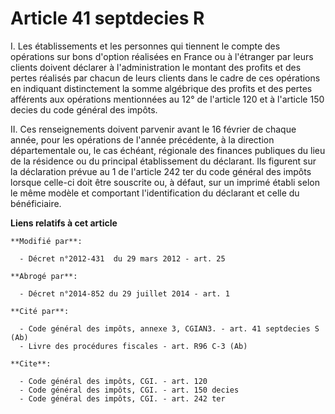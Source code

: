 # Article 41 septdecies R

I. Les établissements et les personnes qui tiennent le compte des opérations sur bons d'option réalisées en France ou à
l'étranger par leurs clients doivent déclarer à l'administration le montant des profits et des pertes réalisés par chacun de
leurs clients dans le cadre de ces opérations en indiquant distinctement la somme algébrique des profits et des pertes
afférents aux opérations mentionnées au 12° de l'article 120 et à l'article 150 decies du code général des impôts. 

II. Ces renseignements doivent parvenir avant le 16 février de chaque année, pour les opérations de l'année précédente, à la
direction départementale ou, le cas échéant, régionale des finances publiques du lieu de la résidence ou du principal
établissement du déclarant. Ils figurent sur la déclaration prévue au 1 de l'article 242 ter du code général des impôts
lorsque celle-ci doit être souscrite ou, à défaut, sur un imprimé établi selon le même modèle et comportant l'identification
du déclarant et celle du bénéficiaire.

**Liens relatifs à cet article**

	**Modifié par**:

	  - Décret n°2012-431  du 29 mars 2012 - art. 25

	**Abrogé par**:

	  - Décret n°2014-852 du 29 juillet 2014 - art. 1

	**Cité par**:

	  - Code général des impôts, annexe 3, CGIAN3. - art. 41 septdecies S (Ab)
	  - Livre des procédures fiscales - art. R96 C-3 (Ab)

	**Cite**:

	  - Code général des impôts, CGI. - art. 120
	  - Code général des impôts, CGI. - art. 150 decies
	  - Code général des impôts, CGI. - art. 242 ter
